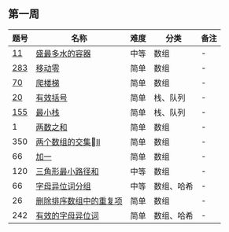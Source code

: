 ## 第一周

| 题号 | 名称 | 难度 | 分类 | 备注 |
| --- | --- | --- | --- | --- |
| [11](https://leetcode.com/problems/container-with-most-water/discuss/?currentPage=1&orderBy=most_votes&query=) | [盛最多水的容器](https://leetcode-cn.com/problems/container-with-most-water/)| 中等 | 数组 | - |
| [283](https://leetcode.com/problems/move-zeroes/discuss/?currentPage=1&orderBy=most_votes&query=) | [移动零](https://leetcode-cn.com/problems/move-zeroes/)| 简单 | 数组 | - |
| [70](https://leetcode.com/problems/climbing-stairs/discuss/?currentPage=1&orderBy=most_votes&query=) | [爬楼梯](https://leetcode-cn.com/problems/climbing-stairs/)| 简单 | 数组 | - |
| [20](https://leetcode.com/problems/valid-parentheses/discuss/?currentPage=1&orderBy=most_votes&query=) | [有效括号](https://leetcode-cn.com/problems/valid-parentheses/)| 简单 | 栈、队列 | - |
| [155](https://leetcode.com/problems/min-stack/discuss/?currentPage=1&orderBy=most_votes&query=) | [最小栈](https://leetcode-cn.com/problems/min-stack/)| 简单 | 栈、队列 | - |
| 1 | [两数之和](https://leetcode-cn.com/problems/two-sum/)| 简单 |数组 | - |
| 350 | [两个数组的交集II](https://leetcode-cn.com/problems/intersection-of-two-arrays-ii/)| 简单 |数组 | - |
| 66 | [加一](https://leetcode-cn.com/problems/plus-one/)| 简单 |数组 | - |
| 120 | [三角形最小路径和](https://leetcode-cn.com/problems/triangle/)| 中等 | 数组 | - |
| 66 | [字母异位词分组](https://leetcode-cn.com/problems/group-anagrams/)| 中等 |数组、哈希 | - |
| 26 | [删除排序数组中的重复项](https://leetcode-cn.com/problems/remove-duplicates-from-sorted-array/)| 简单 |数组 | - |
| 242 | [有效的字母异位词](https://leetcode-cn.com/problems/valid-anagram/)| 简单 |数组、哈希 | - |

